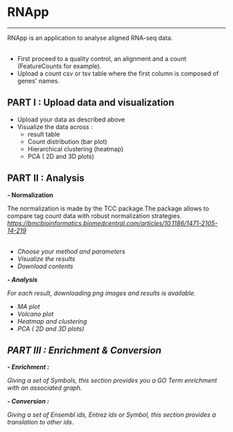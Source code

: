 # RNApp

---

RNApp is an application to analyse aligned RNA-seq data.</br>
</br>
- First proceed to a quality control, an alignment and a count (FeatureCounts for example).</br>
- Upload a count csv or tsv table where the first column is composed of genes' names.



<b>PART I : Upload data and visualization</b>
---

- Upload your data as described above </br>
- Visualize the data across :</br>
    - result table</br>
    - Count distribution (bar plot)</br>
    - Hierarchical clustering (heatmap)</br>
    - PCA ( 2D and 3D plots)</br>



<b>PART II : Analysis</b>
---
<b>- Normalization</b> </br>

The normalization is made by the TCC package.The package allows to compare tag count data with robust normalization strategies.</br>
<i>https://bmcbioinformatics.biomedcentral.com/articles/10.1186/1471-2105-14-219<i></br>
</br>
- Choose your method and parameters</br>
- Visualize the results</br>
- Download contents</br>

<b>- Analysis</b> </br>

For each result, downloading png images and results is available.</br>

- MA plot</br>
- Volcano plot</br>
- Heatmap and clustering </br>
- PCA ( 2D and 3D plots)</br>

<b> PART III : Enrichment & Conversion </b>
---

<b> - Enrichment : </b></br>

Giving a set of Symbols, this section provides you a GO Term enrichment with an associated graph. </br>

<b> - Conversion : </b></br>

Giving a set of Ensembl ids, Entrez ids or Symbol, this section provides a translation to other ids.


